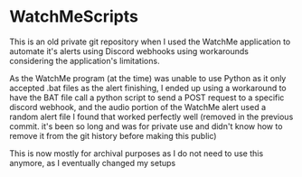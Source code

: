 # WatchMeScripts

This is an old private git repository when I used the WatchMe application to automate it's alerts using Discord webhooks using workarounds considering the application's limitations.

As the WatchMe program (at the time) was unable to use Python as it only accepted .bat files as the alert finishing, I ended up using a workaround to have the BAT file call a python script to send a POST request to a specific discord webhook, and the audio portion of the WatchMe alert used a random alert file I found that worked perfectly well (removed in the previous commit.  it's been so long and was for private use and didn't know how to remove it from the git history before making this public)

This is now mostly for archival purposes as I do not need to use this anymore, as I eventually changed my setups
